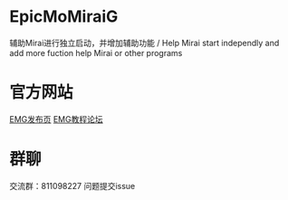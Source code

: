 # EpicMoMiraiG
辅助Mirai进行独立启动，并增加辅助功能 / Help Mirai start independly and add more fuction help Mirai or other programs
# 官方网站
[EMG发布页](https://emg.epicmo.cn)
[EMG教程论坛](https://bbs.epicmo.cn)
# 群聊
交流群：811098227
问题提交issue
